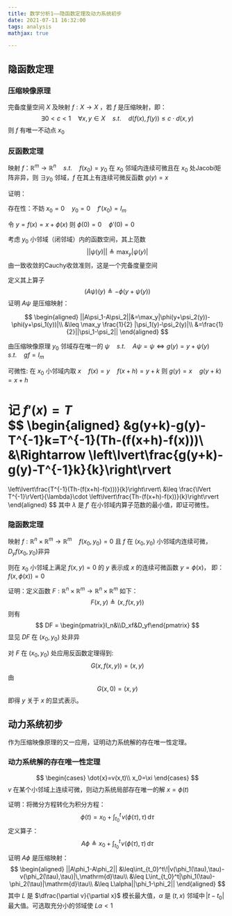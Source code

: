 ```yaml
---
title: 数学分析1——隐函数定理及动力系统初步
date: 2021-07-11 16:32:00
tags: analysis
mathjax: true

---
```


## 隐函数定理
### 压缩映像原理
完备度量空间 $X$ 及映射 $f:X\rightarrow X$ ，若 $f$ 是压缩映射，即：
$$
\exists 0<c<1\quad\forall x,y\in X\quad s.t.\quad d(f(x),f(y))\leq c\cdot d(x,y) 
$$
则 $f$ 有唯一不动点 $x_0$

### 反函数定理 
映射 $f：\mathbb{R}^m\rightarrow \mathbb{R}^n\quad s.t.\quad f(x_0)=y_0$ 在 $x_0$ 邻域内连续可微且在 $x_0$ 处Jacobi矩阵非异，则 $\exists y_0$ 邻域，$f$ 在其上有连续可微反函数 $g(y)=x$

证明：

存在性：不妨 $x_0=0\quad y_0=0\quad f'(x_0)=I_m$

令 $y=f(x)=x+\phi(x)$ 则 $\phi(0)=0\quad \phi'(0)=0$

考虑 $y_0$ 小邻域（闭邻域）内的函数空间，其上范数
$$
||\psi(y)|| \triangleq \max_{y}|\psi(y)|
$$
由一致收敛的Cauchy收敛准则，这是一个完备度量空间

定义其上算子
$$
(A\psi)(y)\triangleq -\phi(y+\psi(y))
$$
证明 $A\psi$ 是压缩映射：

$$
\begin{aligned}
    ||A\psi_1-A\psi_2||&=\max_y|\phi(y+\psi_2(y))-\phi(y+\psi_1(y))|\\
    &\leq \max_y \frac{1}{2} |\psi_1(y)-\psi_2(y)|\\
    &=\frac{1}{2}||\psi_1-\psi_2||
\end{aligned}
$$

由压缩映像原理 $y_0$ 邻域存在唯一的 $\psi \quad s.t.\quad A\psi=\psi \Leftrightarrow g(y)=y+\psi(y) \quad s.t.\quad gf=I_m$

可微性: 在 $x_0$ 小邻域内取 $x\quad f(x)=y\quad f(x+h)=y+k$ 则 $g(y)=x\quad g(y+k)=x+h$
 
 记 $f'(x)=T$  
 $$
 \begin{aligned}
     &g(y+k)-g(y)-T^{-1}k=T^{-1}(Th-(f(x+h)-f(x)))\\
&\Rightarrow \left\lvert\frac{g(y+k)-g(y)-T^{-1}k}{k}\right\rvert
=
\left\lvert\frac{T^{-1}(Th-(f(x+h)-f(x)))}{k}\right\rvert\\
&\leq \frac{\lVert T^{-1}\rVert}{\lambda}\cdot \left\lvert\frac{Th-(f(x+h)-f(x))}{k}\right\rvert
 \end{aligned}
 $$
 其中 $\lambda$ 是 $f'$ 在小邻域内算子范数的最小值，即证可微性。

 ### 隐函数定理
 映射 $f:\mathbb{R}^n\times \mathbb{R}^m\rightarrow \mathbb{R}^m\quad f(x_0,y_0)=0$ 且 $f$ 在 $(x_0,y_0)$ 小邻域内连续可微， $D_yf(x_0,y_0)$非异
 
 则在 $x_0$ 小邻域上满足 $f(x,y)=0$ 的 $y$ 表示成 $x$ 的连续可微函数 $y=\phi(x)$， 即：$f(x,\phi(x))=0$

 证明：定义函数 $F:\mathbb{R}^n\times\mathbb{R}^m\rightarrow \mathbb{R}^n\times \mathbb{R}^m$ 如下：
 $$F(x,y)\triangleq (x,f(x,y))$$
 则有 
 $$
 DF = \begin{pmatrix}I_n&\\D_xf&D_yf\end{pmatrix}
 $$
 显见 $DF$ 在 $(x_0,y_0)$ 处非异

 对 $F$ 在 $(x_0,y_0)$ 处应用反函数定理得到:
 $$
 G(x,f(x,y))=(x,y)
 $$
 由
 $$
 G(x,0)=(x,y)
 $$
 即得 $y$ 关于 $x$ 的显式表示。

 ## 动力系统初步
作为压缩映像原理的又一应用，证明动力系统解的存在唯一性定理。
### 动力系统解的存在唯一性定理
$$
\begin{cases}
    \dot{x}=v(x,t)\\
    x_0=\xi 
\end{cases}
$$
$v$ 在某个小邻域上连续可微，则动力系统局部存在唯一的解 $x=\phi(t)$

证明：将微分方程转化为积分方程：
$$
\phi(t)=x_0+\int_{t_0}^t\!v(\phi(\tau),\tau)\,\mathrm{d}\tau
$$
定义算子：
$$
A\phi\triangleq x_0+\int_{t_0}^t\!v(\phi(\tau),\tau)\,\mathrm{d}\tau
$$
证明 $A\phi$ 是压缩映射：
$$
\begin{aligned}
    ||A\phi_1-A\phi_2||
    &\leq\int_{t_0}^t\!|v(\phi_1(\tau),\tau)-v(\phi_2(\tau),\tau)|\,\mathrm{d}\tau\\
    &\leq L\int_{t_0}^t|\phi_1(\tau)-\phi_2(\tau)|\mathrm{d}\tau\\
    &\leq L\alpha||\phi_1-\phi_2||
\end{aligned}
$$
其中 $L$ 是 $\dfrac{\partial v}{\partial x}$ 模长最大值，$\alpha$ 是 $(t,x)\ \text{邻域中}\, |t-t_0|$ 最大值。可选取充分小的邻域使 $L\alpha <1$

